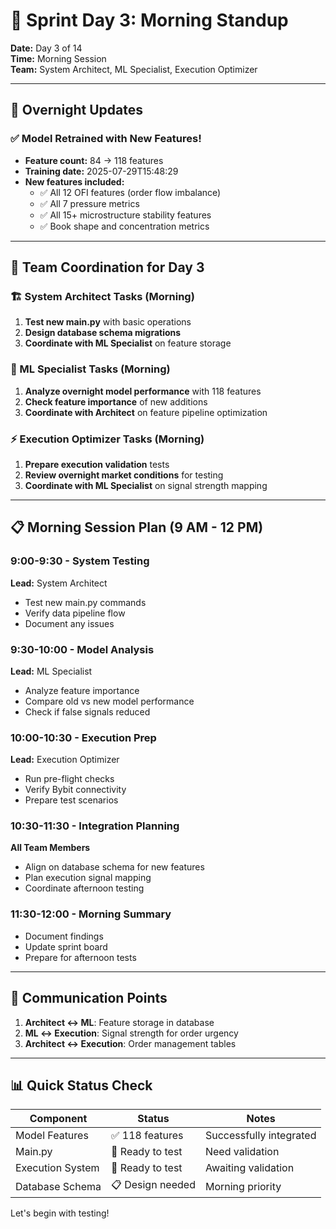 # 📅 Sprint Day 3: Morning Standup

**Date:** Day 3 of 14  
**Time:** Morning Session  
**Team:** System Architect, ML Specialist, Execution Optimizer

---

## 🎯 Overnight Updates

### ✅ Model Retrained with New Features!
- **Feature count:** 84 → 118 features
- **Training date:** 2025-07-29T15:48:29
- **New features included:**
  - ✅ All 12 OFI features (order flow imbalance)
  - ✅ All 7 pressure metrics
  - ✅ All 15+ microstructure stability features
  - ✅ Book shape and concentration metrics

---

## 🤝 Team Coordination for Day 3

### 🏗️ System Architect Tasks (Morning)
1. **Test new main.py** with basic operations
2. **Design database schema migrations**
3. **Coordinate with ML Specialist** on feature storage

### 🧠 ML Specialist Tasks (Morning)  
1. **Analyze overnight model performance** with 118 features
2. **Check feature importance** of new additions
3. **Coordinate with Architect** on feature pipeline optimization

### ⚡ Execution Optimizer Tasks (Morning)
1. **Prepare execution validation** tests
2. **Review overnight market conditions** for testing
3. **Coordinate with ML Specialist** on signal strength mapping

---

## 📋 Morning Session Plan (9 AM - 12 PM)

### 9:00-9:30 - System Testing
**Lead:** System Architect
- Test new main.py commands
- Verify data pipeline flow
- Document any issues

### 9:30-10:00 - Model Analysis
**Lead:** ML Specialist  
- Analyze feature importance
- Compare old vs new model performance
- Check if false signals reduced

### 10:00-10:30 - Execution Prep
**Lead:** Execution Optimizer
- Run pre-flight checks
- Verify Bybit connectivity
- Prepare test scenarios

### 10:30-11:30 - Integration Planning
**All Team Members**
- Align on database schema for new features
- Plan execution signal mapping
- Coordinate afternoon testing

### 11:30-12:00 - Morning Summary
- Document findings
- Update sprint board
- Prepare for afternoon tests

---

## 🔄 Communication Points

1. **Architect ↔ ML**: Feature storage in database
2. **ML ↔ Execution**: Signal strength for order urgency  
3. **Architect ↔ Execution**: Order management tables

---

## 📊 Quick Status Check

| Component | Status | Notes |
|-----------|---------|-------|
| Model Features | ✅ 118 features | Successfully integrated |
| Main.py | 🔄 Ready to test | Need validation |
| Execution System | 🔄 Ready to test | Awaiting validation |
| Database Schema | 📋 Design needed | Morning priority |

Let's begin with testing!